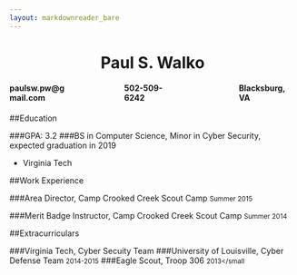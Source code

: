 ```yaml
---
layout: markdownreader_bare
---
```


<center><h1>Paul S. Walko</h1></center>
<h4 style="display:flex; flex-direction: row; flex-wrap: nowrap; justify-content: space-between">
  <div style="width:100px;">paulsw.pw@gmail.com</div>
  <div style="width:100px;">502-509-6242</div>
  <div style="width:100px;">Blacksburg, VA</div>
</h4>

##Education

###GPA: 3.2
###BS in Computer Science, Minor in Cyber Security, expected graduation in 2019
* Virginia Tech

##Work Experience

###Area Director, Camp Crooked Creek Scout Camp <small>Summer 2015</small>

###Merit Badge Instructor, Camp Crooked Creek Scout Camp <small>Summer 2014</small>

##Extracurriculars

###Virginia Tech, Cyber Secuity Team
###University of Louisville, Cyber Defense Team <small>2014-2015</small>
###Eagle Scout, Troop 306 <small>2013</small
